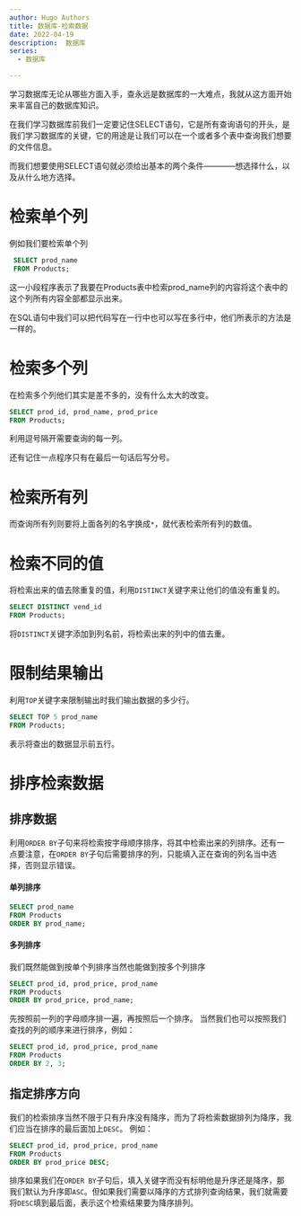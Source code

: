 ```yaml
---
author: Hugo Authors
title: 数据库-检索数据
date: 2022-04-19
description:  数据库
series:
  - 数据库

---
```


学习数据库无论从哪些方面入手，查永远是数据库的一大难点，我就从这方面开始来丰富自己的数据库知识。

<!--more-->

在我们学习数据库前我们一定要记住SELECT语句，它是所有查询语句的开头，是我们学习数据库的关键，它的用途是让我们可以在一个或者多个表中查询我们想要的文件信息。

而我们想要使用SELECT语句就必须给出基本的两个条件————想选择什么，以及从什么地方选择。

# 检索单个列
例如我们要检索单个列
```sql
 SELECT prod_name
 FROM Products;
```
这一小段程序表示了我要在Products表中检索prod_name列的内容将这个表中的这个列所有内容全部都显示出来。

在SQL语句中我们可以把代码写在一行中也可以写在多行中，他们所表示的方法是一样的。

# 检索多个列
在检索多个列他们其实是差不多的，没有什么太大的改变。

```sql
SELECT prod_id, prod_name, prod_price
FROM Products;
```
利用逗号隔开需要查询的每一列。

还有记住一点程序只有在最后一句话后写分号。

# 检索所有列
而查询所有列则要将上面各列的名字换成`*`，就代表检索所有列的数值。

# 检索不同的值

将检索出来的值去除重复的值，利用`DISTINCT`关键字来让他们的值没有重复的。
```sql
SELECT DISTINCT vend_id
FROM Products;
```
将`DISTINCT`关键字添加到列名前，将检索出来的列中的值去重。

# 限制结果输出

利用`TOP`关键字来限制输出时我们输出数据的多少行。
```sql
SELECT TOP 5 prod_name
FROM Products;
```
表示将查出的数据显示前五行。

# 排序检索数据

## 排序数据

利用`ORDER BY`子句来将检索按字母顺序排序，将其中检索出来的列排序。还有一点要注意，在`ORDER BY`子句后需要排序的列，只能填入正在查询的列名当中选择，否则显示错误。
#### 单列排序
```sql
SELECT prod_name
FROM Products
ORDER BY prod_name;
```
#### 多列排序
我们既然能做到按单个列排序当然也能做到按多个列排序
```sql
SELECT prod_id, prod_price, prod_name
FROM Products
ORDER BY prod_price, prod_name;
```
先按照前一列的字母顺序排一遍，再按照后一个排序。
当然我们也可以按照我们查找的列的顺序来进行排序，例如：
```sql
SELECT prod_id, prod_price, prod_name
FROM Products
ORDER BY 2, 3;
```
## 指定排序方向

我们的检索排序当然不限于只有升序没有降序，而为了将检索数据排列为降序，我们应当在排序的最后面加上`DESC`。
例如：
```sql
SELECT prod_id, prod_price, prod_name
FROM Products
ORDER BY prod_price DESC;
```

排序如果我们在`ORDER BY`子句后，填入关键字而没有标明他是升序还是降序，那我们默认为升序即`ASC`。但如果我们需要以降序的方式排列查询结果，我们就需要将`DESC`填到最后面，表示这个检索结果要为降序排列。


